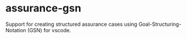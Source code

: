 # assurance-gsn
Support for creating structured assurance cases using Goal-Structuring-Notation (GSN) for vscode.
